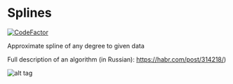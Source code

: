 # Splines
[![CodeFactor](https://www.codefactor.io/repository/github/the-freeman/splines/badge)](https://www.codefactor.io/repository/github/the-freeman/splines)

Approximate spline of any degree to given data

Full description of an algorithm (in Russian): https://habr.com/post/314218/)

![alt tag](https://github.com/StochasticEngineer/Splines/blob/master/figure_1.png)
